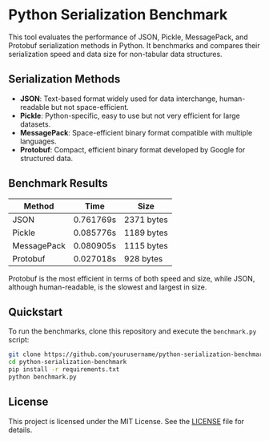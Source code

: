 # Python Serialization Benchmark

This tool evaluates the performance of JSON, Pickle, MessagePack, and Protobuf serialization methods in Python.
It benchmarks and compares their serialization speed and data size for non-tabular data structures.

## Serialization Methods

- **JSON**: Text-based format widely used for data interchange, human-readable but not space-efficient.
- **Pickle**: Python-specific, easy to use but not very efficient for large datasets.
- **MessagePack**: Space-efficient binary format compatible with multiple languages.
- **Protobuf**: Compact, efficient binary format developed by Google for structured data.

## Benchmark Results

| Method       | Time       | Size       |
|--------------|------------|------------|
| JSON         | 0.761769s  | 2371 bytes |
| Pickle       | 0.085776s  | 1189 bytes |
| MessagePack  | 0.080905s  | 1115 bytes |
| Protobuf     | 0.027018s  | 928 bytes  |

Protobuf is the most efficient in terms of both speed and size, while JSON, although human-readable, is the slowest and largest in size.

## Quickstart

To run the benchmarks, clone this repository and execute the `benchmark.py` script:

```bash
git clone https://github.com/yourusername/python-serialization-benchmark.git
cd python-serialization-benchmark
pip install -r requirements.txt
python benchmark.py
```

## License

This project is licensed under the MIT License. See the [LICENSE](LICENSE) file for details.